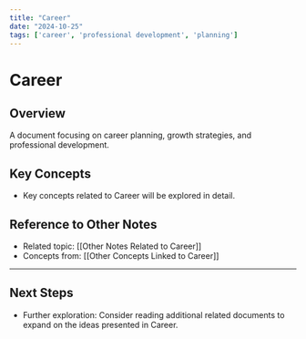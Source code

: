 ```yaml
---
title: "Career"
date: "2024-10-25"
tags: ['career', 'professional development', 'planning']
---
```


# Career

## Overview

A document focusing on career planning, growth strategies, and professional development.

## Key Concepts

- Key concepts related to Career will be explored in detail.
  
## Reference to Other Notes

- Related topic: [[Other Notes Related to Career]]
- Concepts from: [[Other Concepts Linked to Career]]
---

## Next Steps

- Further exploration: Consider reading additional related documents to expand on the ideas presented in Career.
